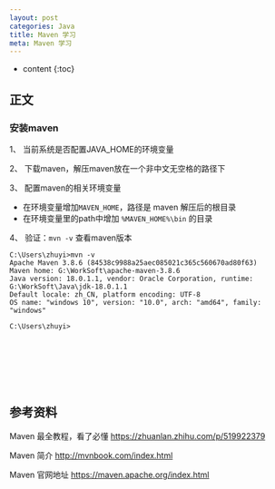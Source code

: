 ```yaml
---
layout: post
categories: Java
title: Maven 学习
meta: Maven 学习
---
```

* content
{:toc}

## 正文

### 安装maven

1、 当前系统是否配置JAVA_HOME的环境变量

2、 下载maven，解压maven放在一个非中文无空格的路径下

3、 配置maven的相关环境变量

* 在环境变量增加`MAVEN_HOME`，路径是 maven 解压后的根目录
* 在环境变量里的path中增加 `%MAVEN_HOME%\bin` 的目录

4、 验证：`mvn -v` 查看maven版本

```
C:\Users\zhuyi>mvn -v
Apache Maven 3.8.6 (84538c9988a25aec085021c365c560670ad80f63)
Maven home: G:\WorkSoft\apache-maven-3.8.6
Java version: 18.0.1.1, vendor: Oracle Corporation, runtime: G:\WorkSoft\Java\jdk-18.0.1.1
Default locale: zh_CN, platform encoding: UTF-8
OS name: "windows 10", version: "10.0", arch: "amd64", family: "windows"

C:\Users\zhuyi>
```


<br/><br/><br/><br/><br/>
## 参考资料

Maven 最全教程，看了必懂 <https://zhuanlan.zhihu.com/p/519922379>

Maven 简介 <http://mvnbook.com/index.html>

Maven 官网地址 <https://maven.apache.org/index.html>
